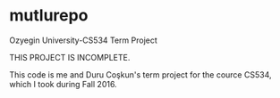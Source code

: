 # mutlurepo
Ozyegin University-CS534 Term Project

THIS PROJECT IS INCOMPLETE.

This code is me and Duru Coşkun's term project for the cource CS534, which I took during Fall 2016. 

